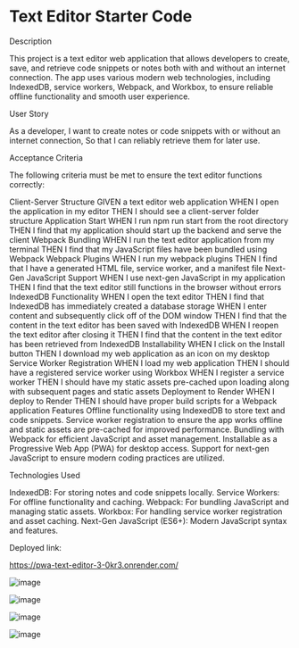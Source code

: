 # Text Editor Starter Code
Description


This project is a text editor web application that allows developers to create, save, and retrieve code snippets or notes both with and without an internet connection. The app uses various modern web technologies, including IndexedDB, service workers, Webpack, and Workbox, to ensure reliable offline functionality and smooth user experience.

User Story


As a developer,
I want to create notes or code snippets with or without an internet connection,
So that I can reliably retrieve them for later use.

Acceptance Criteria

The following criteria must be met to ensure the text editor functions correctly:

Client-Server Structure
GIVEN a text editor web application
WHEN I open the application in my editor
THEN I should see a client-server folder structure
Application Start
WHEN I run npm run start from the root directory
THEN I find that my application should start up the backend and serve the client
Webpack Bundling
WHEN I run the text editor application from my terminal
THEN I find that my JavaScript files have been bundled using Webpack
Webpack Plugins
WHEN I run my webpack plugins
THEN I find that I have a generated HTML file, service worker, and a manifest file
Next-Gen JavaScript Support
WHEN I use next-gen JavaScript in my application
THEN I find that the text editor still functions in the browser without errors
IndexedDB Functionality
WHEN I open the text editor
THEN I find that IndexedDB has immediately created a database storage
WHEN I enter content and subsequently click off of the DOM window
THEN I find that the content in the text editor has been saved with IndexedDB
WHEN I reopen the text editor after closing it
THEN I find that the content in the text editor has been retrieved from IndexedDB
Installability
WHEN I click on the Install button
THEN I download my web application as an icon on my desktop
Service Worker Registration
WHEN I load my web application
THEN I should have a registered service worker using Workbox
WHEN I register a service worker
THEN I should have my static assets pre-cached upon loading along with subsequent pages and static assets
Deployment to Render
WHEN I deploy to Render
THEN I should have proper build scripts for a Webpack application
Features
Offline functionality using IndexedDB to store text and code snippets.
Service worker registration to ensure the app works offline and static assets are pre-cached for improved performance.
Bundling with Webpack for efficient JavaScript and asset management.
Installable as a Progressive Web App (PWA) for desktop access.
Support for next-gen JavaScript to ensure modern coding practices are utilized.

Technologies Used


IndexedDB: For storing notes and code snippets locally.
Service Workers: For offline functionality and caching.
Webpack: For bundling JavaScript and managing static assets.
Workbox: For handling service worker registration and asset caching.
Next-Gen JavaScript (ES6+): Modern JavaScript syntax and features.

Deployed link:

https://pwa-text-editor-3-0kr3.onrender.com/


![image](https://github.com/user-attachments/assets/d3e5552f-01d0-4e37-89dd-cdddb59566bb)


![image](https://github.com/user-attachments/assets/271fd746-8818-4ce3-bfd5-e98b46e1a76a)


![image](https://github.com/user-attachments/assets/a1508a2d-2f04-4e53-a721-c5e1b44cd26b)

![image](https://github.com/user-attachments/assets/b35d68b7-97da-4cbc-8b5d-aa7f6d6a7e36)




